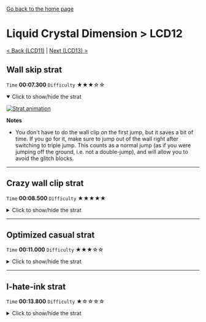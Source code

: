 [Go back to the home page](https://github.com/Doublevil/scbspeedrun)

# Liquid Crystal Dimension > LCD12

[< Back (LCD11)](https://github.com/Doublevil/scbspeedrun/blob/main/levels/LCD/LCD11.md) | [Next (LCD13) >](https://github.com/Doublevil/scbspeedrun/blob/main/levels/LCD/LCD13.md)

## Wall skip strat

`Time` **00:07.300** `Difficulty` ★★★☆☆
<details open>
  <summary>Click to show/hide the strat</summary>

  [![Strat animation](https://github.com/Doublevil/scbspeedrun/blob/main/media/levels/LCD/LCD12_WallSkip.webp)](https://github.com/Doublevil/scbspeedrun/blob/main/media/levels/LCD/LCD12_WallSkip.mp4)

  **Notes**
  - You don't have to do the wall clip on the first jump, but it saves a bit of time. If you go for it, make sure to jump out of the wall right after switching to triple jump. This counts as a normal jump (as if you were jumping off the ground, i.e. not a double-jump), and will allow you to avoid the glitch blocks.
</details>

---
## Crazy wall clip strat

`Time` **00:08.500** `Difficulty` ★★★★★
<details>
  <summary>Click to show/hide the strat</summary>

  [![Strat animation](https://github.com/Doublevil/scbspeedrun/blob/main/media/levels/LCD/LCD12_CrazyWallClip.webp)](https://github.com/Doublevil/scbspeedrun/blob/main/media/levels/LCD/LCD12_CrazyWallClip.mp4)

  **Notes**
  - This one is just insane.
  - There are 2 wall clips in that strat (the one on the first jump and the ceiling one).
  - The idea is to regen the dashes to be able to skip part of the level.
  - The ceiling wall clip is completely inconsistent.
  - Please don't try this at home.
</details>

---
## Optimized casual strat

`Time` **00:11.000** `Difficulty` ★★★☆☆
<details>
  <summary>Click to show/hide the strat</summary>

  [![Strat animation](https://github.com/Doublevil/scbspeedrun/blob/main/media/levels/LCD/LCD12_OptimizedCasual.webp)](https://github.com/Doublevil/scbspeedrun/blob/main/media/levels/LCD/LCD12_OptimizedCasual.mp4)

  **Notes**
  - This is pretty much doing the level normally but in an optimized form.
</details>

---
## I-hate-ink strat

`Time` **00:13.800** `Difficulty` ★☆☆☆☆
<details>
  <summary>Click to show/hide the strat</summary>

  [![Strat animation](https://github.com/Doublevil/scbspeedrun/blob/main/media/levels/LCD/LCD12_NoInk.webp)](https://github.com/Doublevil/scbspeedrun/blob/main/media/levels/LCD/LCD12_NoInk.mp4)

  **Notes**
  - If you have trouble getting your ink toggles right, you can always fallback to this strat. It's very safe but also very slow.
</details>
